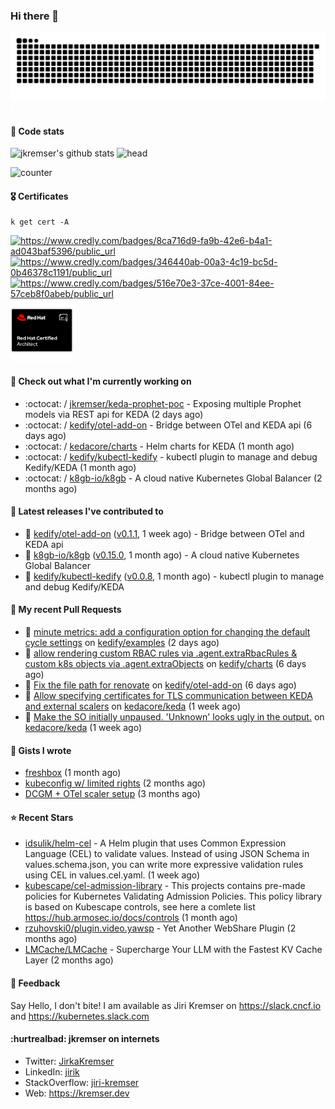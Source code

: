 ### Hi there 👋

<picture>
  <source media="(prefers-color-scheme: dark)" srcset="github-snake-dark.svg" />
  <source media="(prefers-color-scheme: light)" srcset="github-snake.svg" />
  <img alt="github-snake" src="github-snake.svg" />
</picture>
<img src="css.svg" width="5" height="5" alt="css-in-readme">

#### 📱 Code stats

![jkremser's github stats](https://github-readme-stats.vercel.app/api?username=jkremser&count_private=true&show_icons=true&hide_border=false&theme=tokyonight&title_color=5bcdec&bg_color=0d1117&border_radius=false) ![head](https://user-images.githubusercontent.com/535866/175570014-71166aaa-95f7-4a4f-869c-93a16481de4e.jpeg)



![counter](https://komarev.com/ghpvc/?username=jkremser&color=5bcdec&style=for-the-badge)

#### 🎖 Certificates
```
k get cert -A
```
<p align="left">
    <a href="https://www.credly.com/badges/8ca716d9-fa9b-42e6-b4a1-ad043baf5396/public_url">
        <img src="https://training.linuxfoundation.org/wp-content/uploads/2022/11/CKA.png" alt="https://www.credly.com/badges/8ca716d9-fa9b-42e6-b4a1-ad043baf5396/public_url" width="110" height="110"/>
    </a>
    <a href="https://www.credly.com/badges/346440ab-00a3-4c19-bc5d-0b46378c1191/public_url">
        <img src="https://training.linuxfoundation.org/wp-content/uploads/2022/11/CKS.png" alt="https://www.credly.com/badges/346440ab-00a3-4c19-bc5d-0b46378c1191/public_url" width="110" height="110"/>
    </a>
    <a href="https://www.credly.com/badges/516e70e3-37ce-4001-84ee-57ceb8f0abeb/public_url">
        <img src="https://training.linuxfoundation.org/wp-content/uploads/2020/11/lfcs_111820-300x300.png" alt="https://www.credly.com/badges/516e70e3-37ce-4001-84ee-57ceb8f0abeb/public_url" width="110" height="110"/>
    </a>
    <a href="https://rhtapps.redhat.com/verify/?certId=120-194-022">
        <img src="./rhca.png" alt="https://rhtapps.redhat.com/verify/?certId=120-194-022" width="100" height="100"/>
    </a>
</p>

#### 👷 Check out what I'm currently working on

- :octocat: / [jkremser/keda-prophet-poc](https://github.com/jkremser/keda-prophet-poc) - Exposing multiple Prophet models via REST api for KEDA (2 days ago)
- :octocat: / [kedify/otel-add-on](https://github.com/kedify/otel-add-on) - Bridge between OTel and KEDA api (6 days ago)
- :octocat: / [kedacore/charts](https://github.com/kedacore/charts) - Helm charts for KEDA (1 month ago)
- :octocat: / [kedify/kubectl-kedify](https://github.com/kedify/kubectl-kedify) - kubectl plugin to manage and debug Kedify/KEDA (1 month ago)
- :octocat: / [k8gb-io/k8gb](https://github.com/k8gb-io/k8gb) - A cloud native Kubernetes Global Balancer (2 months ago)

#### 🔭 Latest releases I've contributed to

- 🎉 [kedify/otel-add-on](https://github.com/kedify/otel-add-on) ([v0.1.1](https://github.com/kedify/otel-add-on/releases/tag/v0.1.1), 1 week ago) - Bridge between OTel and KEDA api
- 🎉 [k8gb-io/k8gb](https://github.com/k8gb-io/k8gb) ([v0.15.0](https://github.com/k8gb-io/k8gb/releases/tag/v0.15.0), 1 month ago) - A cloud native Kubernetes Global Balancer
- 🎉 [kedify/kubectl-kedify](https://github.com/kedify/kubectl-kedify) ([v0.0.8](https://github.com/kedify/kubectl-kedify/releases/tag/v0.0.8), 1 month ago) - kubectl plugin to manage and debug Kedify/KEDA

#### 🔨 My recent Pull Requests

- 💪 [minute metrics: add a configuration option for changing the default cycle settings](https://github.com/kedify/examples/pull/74) on [kedify/examples](https://github.com/kedify/examples) (2 days ago)
- 💪 [allow rendering custom RBAC rules via .agent.extraRbacRules &amp; custom k8s objects via .agent.extraObjects](https://github.com/kedify/charts/pull/253) on [kedify/charts](https://github.com/kedify/charts) (6 days ago)
- 💪 [Fix the file path for renovate](https://github.com/kedify/otel-add-on/pull/170) on [kedify/otel-add-on](https://github.com/kedify/otel-add-on) (6 days ago)
- 💪 [Allow specifying certificates for TLS communication between KEDA and external scalers](https://github.com/kedacore/keda/pull/7013) on [kedacore/keda](https://github.com/kedacore/keda) (1 week ago)
- 💪 [Make the SO initially unpaused. &#39;Unknown&#39; looks ugly in the output.](https://github.com/kedacore/keda/pull/7012) on [kedacore/keda](https://github.com/kedacore/keda) (1 week ago)

#### 📓 Gists I wrote

- [freshbox](https://gist.github.com/d925b031a516e66fa2e1771252ade21f) (1 month ago)
- [kubeconfig w/ limited rights](https://gist.github.com/6a4bf7c3fec1dfad36600aee53ff234e) (2 months ago)
- [DCGM &#43; OTel scaler setup](https://gist.github.com/1d68e2f33c80f098abe85ba067602c0d) (3 months ago)

#### ⭐ Recent Stars

- [idsulik/helm-cel](https://github.com/idsulik/helm-cel) - A Helm plugin that uses Common Expression Language (CEL) to validate values. Instead of using JSON Schema in values.schema.json, you can write more expressive validation rules using CEL in values.cel.yaml. (1 week ago)
- [kubescape/cel-admission-library](https://github.com/kubescape/cel-admission-library) - This projects contains pre-made policies for Kubernetes Validating Admission Policies. This policy library is based on Kubescape controls, see here a comlete list https://hub.armosec.io/docs/controls (1 month ago)
- [rzuhovski0/plugin.video.yawsp](https://github.com/rzuhovski0/plugin.video.yawsp) - Yet Another WebShare Plugin (2 months ago)
- [LMCache/LMCache](https://github.com/LMCache/LMCache) - Supercharge Your LLM with the Fastest KV Cache Layer (2 months ago)

#### 💬 Feedback

Say Hello, I don't bite! I am available as Jiri Kremser on https://slack.cncf.io and https://kubernetes.slack.com


#### :hurtrealbad: jkremser on internets

- Twitter: <a href="https://twitter.com/JirkaKremser">JirkaKremser</a>
- LinkedIn: <a href="https://www.linkedin.com/in/jirik/">jirik</a>
- StackOverflow: <a href="https://stackoverflow.com/users/1594980/jiri-kremser">jiri-kremser</a>
- Web: https://kremser.dev